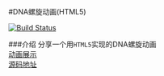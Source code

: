 #DNA螺旋动画(HTML5)

[![Build Status](https://travis-ci.org/garychenming/garychenming.github.io.svg?branch=master)](https://travis-ci.org/garychenming/garychenming.github.io)

###介绍
分享一个用`HTML5`实现的DNA螺旋动画<br/>
[动画展示](http://www.senhaochen.com)<br/>
[源码地址](http://www.html5tricks.com/html5-dna-helix.html)

